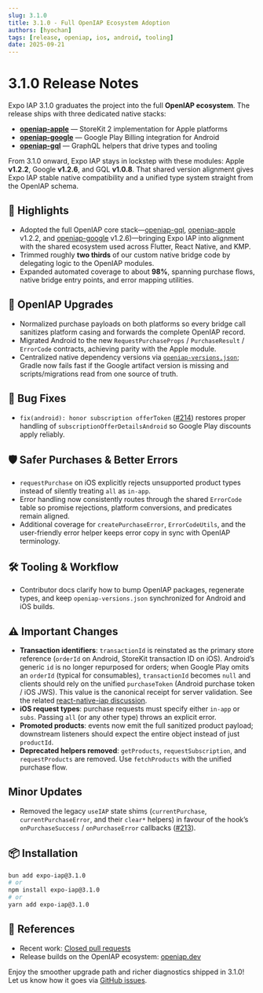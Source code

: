 ```yaml
---
slug: 3.1.0
title: 3.1.0 - Full OpenIAP Ecosystem Adoption
authors: [hyochan]
tags: [release, openiap, ios, android, tooling]
date: 2025-09-21
---
```


# 3.1.0 Release Notes

Expo IAP 3.1.0 graduates the project into the full **OpenIAP ecosystem**. The release ships with three dedicated native stacks:

- **[openiap-apple](https://github.com/hyodotdev/openiap-apple)** — StoreKit 2 implementation for Apple platforms
- **[openiap-google](https://github.com/hyodotdev/openiap-google)** — Google Play Billing integration for Android
- **[openiap-gql](https://github.com/hyodotdev/openiap-gql)** — GraphQL helpers that drive types and tooling

From 3.1.0 onward, Expo IAP stays in lockstep with these modules: Apple **v1.2.2**, Google **v1.2.6**, and GQL **v1.0.8**. That shared version alignment gives Expo IAP stable native compatibility and a unified type system straight from the OpenIAP schema.

<!-- truncate -->

## 🚀 Highlights

- Adopted the full OpenIAP core stack—[openiap-gql](https://github.com/hyodotdev/openiap-gql), [openiap-apple](https://github.com/hyodotdev/openiap-apple) v1.2.2, and [openiap-google](https://github.com/hyodotdev/openiap-google) v1.2.6)—bringing Expo IAP into alignment with the shared ecosystem used across Flutter, React Native, and KMP.
- Trimmed roughly **two thirds** of our custom native bridge code by delegating logic to the OpenIAP modules.
- Expanded automated coverage to about **98%**, spanning purchase flows, native bridge entry points, and error mapping utilities.

## 🔁 OpenIAP Upgrades

- Normalized purchase payloads on both platforms so every bridge call sanitizes platform casing and forwards the complete OpenIAP record.
- Migrated Android to the new `RequestPurchaseProps` / `PurchaseResult` / `ErrorCode` contracts, achieving parity with the Apple module.
- Centralized native dependency versions via [`openiap-versions.json`](https://github.com/hyochan/expo-iap/blob/main/openiap-versions.json); Gradle now fails fast if the Google artifact version is missing and scripts/migrations read from one source of truth.

## 🐞 Bug Fixes

- `fix(android): honor subscription offerToken` ([#214](https://github.com/hyochan/expo-iap/pull/214)) restores proper handling of `subscriptionOfferDetailsAndroid` so Google Play discounts apply reliably.

## 🛡️ Safer Purchases & Better Errors

- `requestPurchase` on iOS explicitly rejects unsupported product types instead of silently treating `all` as `in-app`.
- Error handling now consistently routes through the shared `ErrorCode` table so promise rejections, platform conversions, and predicates remain aligned.
- Additional coverage for `createPurchaseError`, `ErrorCodeUtils`, and the user-friendly error helper keeps error copy in sync with OpenIAP terminology.

## 🛠️ Tooling & Workflow

- Contributor docs clarify how to bump OpenIAP packages, regenerate types, and keep `openiap-versions.json` synchronized for Android and iOS builds.

## ⚠️ Important Changes

- **Transaction identifiers**: `transactionId` is reinstated as the primary store reference (`orderId` on Android, StoreKit transaction ID on iOS). Android’s generic `id` is no longer repurposed for orders; when Google Play omits an `orderId` (typical for consumables), `transactionId` becomes `null` and clients should rely on the unified `purchaseToken` (Android purchase token / iOS JWS). This value is the canonical receipt for server validation. See the related [react-native-iap discussion](https://github.com/hyochan/react-native-iap/discussions/3016).
- **iOS request types**: purchase requests must specify either `in-app` or `subs`. Passing `all` (or any other type) throws an explicit error.
- **Promoted products**: events now emit the full sanitized product payload; downstream listeners should expect the entire object instead of just `productId`.
- **Deprecated helpers removed**: `getProducts`, `requestSubscription`, and `requestProducts` are removed. Use `fetchProducts` with the unified purchase flow.

## Minor Updates

- Removed the legacy `useIAP` state shims (`currentPurchase`, `currentPurchaseError`, and their `clear*` helpers) in favour of the hook’s `onPurchaseSuccess` / `onPurchaseError` callbacks ([#213](https://github.com/hyochan/expo-iap/pull/213)).

## 📦 Installation

```bash
bun add expo-iap@3.1.0
# or
npm install expo-iap@3.1.0
# or
yarn add expo-iap@3.1.0
```

## 🔗 References

- Recent work: [Closed pull requests](https://github.com/hyochan/expo-iap/pulls?q=is%3Apr+is%3Aclosed)
- Release builds on the OpenIAP ecosystem: [openiap.dev](https://openiap.dev)

Enjoy the smoother upgrade path and richer diagnostics shipped in 3.1.0! Let us know how it goes via [GitHub issues](https://github.com/hyochan/expo-iap/issues).

